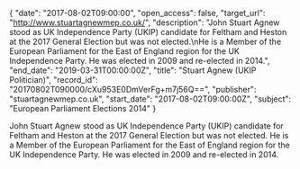 {
  "date": "2017-08-02T09:00:00", 
  "open_access": false, 
  "target_url": "http://www.stuartagnewmep.co.uk/", 
  "description": "John Stuart Agnew stood as UK Independence Party (UKIP) candidate for Feltham and Heston at the 2017 General Election but was not elected.\nHe is a Member of the European Parliament for the East of England region for the UK Independence Party. He was elected in 2009 and re-elected in 2014.", 
  "end_date": "2019-03-31T00:00:00Z", 
  "title": "Stuart Agnew (UKIP Politician)", 
  "record_id": "20170802T090000/cXu953E0DmVerFg+m7j56Q==", 
  "publisher": "stuartagnewmep.co.uk", 
  "start_date": "2017-08-02T09:00:00Z", 
  "subject": "European Parliament Elections 2014"
}

John Stuart Agnew stood as UK Independence Party (UKIP) candidate for Feltham and Heston at the 2017 General Election but was not elected.
He is a Member of the European Parliament for the East of England region for the UK Independence Party. He was elected in 2009 and re-elected in 2014.